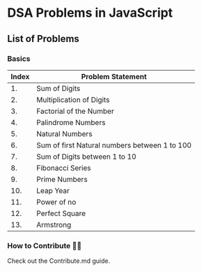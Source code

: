 # DSA Problems in JavaScript

## List of Problems

### Basics

|Index|Problem Statement|
|---|---|
|1.|Sum of Digits|
|2.| Multiplication of Digits |
|3.| Factorial of the Number
|4.| Palindrome Numbers|
|5.| Natural Numbers|
|6.| Sum of first Natural numbers between 1 to 100|
|7.| Sum of Digits between 1 to 10|
|8.| Fibonacci Series|
|9.| Prime Numbers|
|10.| Leap Year|
|11.| Power of no|
|12.| Perfect Square |
|13. | Armstrong |

### How to Contribute ✍🏻
Check out the Contribute.md guide. 
